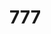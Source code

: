 # 777
<!DOCTYPE html>
<html>
  <head>
    <title>A-frame 3D Basic Example</title>
    <script src="https://aframe.io/releases/1.7.0/aframe.min.js"></script>
  </head>
  <body>
    <a-scene>
      <a-box position="-1 0.5 -3" rotation="45 45 0" color="#e89368"></a-box>
      <a-sphere position="0 1.25 -5" radius="1.25" color="#cedb9e"></a-sphere>
      <a-cylinder position="1 0.75 -3" radius="0.5" height="1.5" color="#6e4141"></a-cylinder>
      <a-plane position="0 0 -4" rotation="-90 0 0" width="4" height="4" color="#b7ebe7"></a-plane>
      <a-sky color="#d0b7eb"></a-sky>
    </a-scene>
  </body>
</html>

